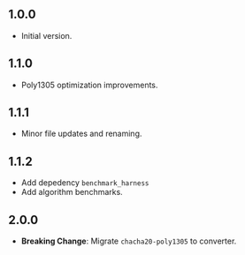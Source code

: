 ## 1.0.0

- Initial version.

## 1.1.0

- Poly1305 optimization improvements.

## 1.1.1

- Minor file updates and renaming.

## 1.1.2

- Add depedency `benchmark_harness`
- Add algorithm benchmarks.

## 2.0.0

- **Breaking Change**: Migrate `chacha20-poly1305` to converter.

